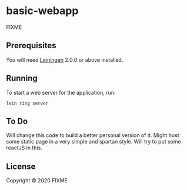 # basic-webapp

FIXME

## Prerequisites

You will need [Leiningen][] 2.0.0 or above installed.

[leiningen]: https://github.com/technomancy/leiningen

## Running

To start a web server for the application, run:

    lein ring server

## To Do

Will change this code to build a better personal version of it. Might host some static page in a very simple and  spartan style. Will try to put some reactJS in this.

## License

Copyright © 2020 FIXME
